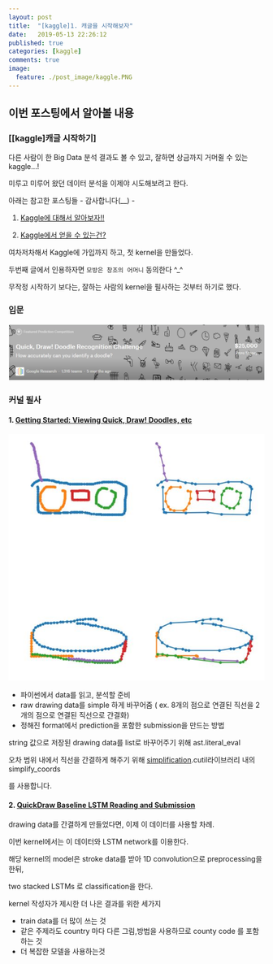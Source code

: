 ```yaml
---
layout: post
title:  "[kaggle]1. 캐글을 시작해보자"
date:   2019-05-13 22:26:12
published: true
categories: [kaggle]
comments: true
image:
  feature: ./post_image/kaggle.PNG
---
```


## **이번 포스팅에서 알아볼 내용**
### [[kaggle]캐글 시작하기]
<!--more-->
다른 사람이 한 Big Data 분석 결과도 볼 수 있고, 잘하면 상금까지 거머쥘 수 있는 kaggle...!

미루고 미루어 왔던 데이터 분석을 이제야 시도해보려고 한다. 

아래는 참고한 포스팅들 - 감사합니다(__) -

1. [Kaggle에 대해서 알아보자!!](https://bit.ly/2vY5cuN)

2. [Kaggle에서 얻을 수 있는건?](https://bit.ly/2Vo9oya)

여차저차해서 Kaggle에 가입까지 하고, 첫 kernel을 만들었다. 

두번째 글에서 인용하자면 `모방은 창조의 어머니` 동의한다 ^_^

무작정 시작하기 보다는, 잘하는 사람의 kernel을 필사하는 것부터 하기로 했다.

### 입문
[![quick and draw!](./post_image/quick_draw.JPG)](https://bit.ly/2JiHAtt)

### 커널 필사 
#### 1. [Getting Started: Viewing Quick, Draw! Doodles, etc](https://bit.ly/2vY8xKi)
![quick_draw_1_result](./post_image/quick_draw_1_result.JPG)

- 파이썬에서 data를 읽고, 분석할 준비
- raw drawing data를 simple 하게 바꾸어줌 ( ex. 8개의 점으로 연결된 직선을 2개의 점으로 연결된 직선으로 갼결화)
- 정해진 format에서 prediction을 포함한 submission을 만드는 방법

string 값으로 저장된 drawing data를 list로 바꾸어주기 위해 ast.literal_eval

오차 범위 내에서 직선을 간결하게 해주기 위해 [simplification](https://bit.ly/30fCtPY).cutil라이브러리 내의 simplify_coords

를 사용합니다. 

#### 2. [QuickDraw Baseline LSTM Reading and Submission](https://bit.ly/2Hl2apI)
drawing data를 간결하게 만들었다면, 이제 이 데이터를 사용할 차례.

이번 kernel에서는 이 데이터와 LSTM network를 이용한다.

해당 kernel의 model은 stroke data를 받아 1D convolution으로 preprocessing을 한뒤,

two stacked LSTMs 로 classification을 한다. 

kernel 작성자가 제시한 더 나은 결과를 위한 세가지 

- train data를 더 많이 쓰는 것
- 같은 주제라도 country 마다 다른 그림,방법을 사용하므로 county code 를 포함하는 것
- 더 복잡한 모델을 사용하는것

